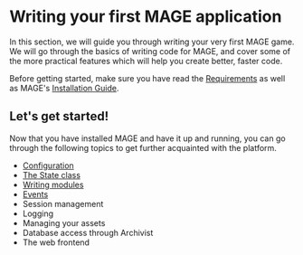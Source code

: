 # Writing your first MAGE application

In this section, we will guide you through writing your very first MAGE game. We will go through the
basics of writing code for MAGE, and cover some of the more practical features which will help you
create better, faster code.

Before getting started, make sure you have read the [Requirements](../Requirements.md) as well as
MAGE's [Installation Guide](../Install.md).

## Let's get started!

Now that you have installed MAGE and have it up and running, you can go through the following topics
to get further acquainted with the platform.

* [Configuration](./Configuration.md)
* [The State class](./State.md)
* [Writing modules](./Modules.md)
* [Events](./Events.md)
* Session management
* Logging
* Managing your assets
* Database access through Archivist
* The web frontend
